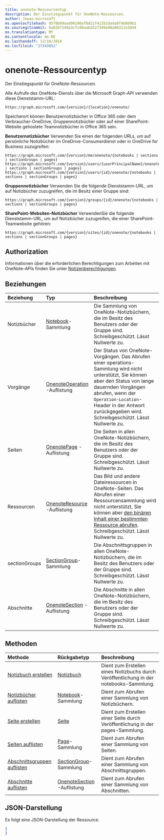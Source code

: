 ```yaml
---
title: onenote-Ressourcentyp
description: Der Einstiegspunkt für OneNote-Ressourcen.
author: Jewan-microsoft
ms.openlocfilehash: 9570b99aad96196af6d21f41352dada9f4b869b1
ms.sourcegitcommit: 6a82bf240a3cfc0baabd227349e08a08311e3d44
ms.translationtype: MT
ms.contentlocale: de-DE
ms.lasthandoff: 12/18/2018
ms.locfileid: "27343652"
---
```

# <a name="onenote-resource-type"></a>onenote-Ressourcentyp

Der Einstiegspunkt für OneNote-Ressourcen.

Alle Aufrufe des OneNote-Diensts über die Microsoft Graph-API verwenden diese Dienststamm-URL:

```
https://graph.microsoft.com/{version}/{location}/onenote/ 
```

Speicherort können Benutzernotizbücher in Office 365 oder dem Verbraucher-OneDrive, Gruppennotizbücher oder auf einer SharePoint-Website gehostete Teamnotizbücher in Office 365 sein. 

**Benutzernotizbücher** Verwenden Sie einen der folgenden URLs, um auf persönliche Notizbücher im OneDrive-Consumerdienst oder in OneDrive for Business zuzugreifen:

```
https://graph.microsoft.com/{version}/me/onenote/{notebooks | sections | sectionGroups | pages} 
https://graph.microsoft.com/{version}/users/{userPrincipalName}/onenote/{notebooks | sections | sectionGroups | pages} 
https://graph.microsoft.com/{version}/users/{id}/onenote/{notebooks | sections | sectionGroups | pages} 
```

**Gruppennotizbücher** Verwenden Sie die folgende Dienststamm-URL, um auf Notizbücher zuzugreifen, die im Besitz einer Gruppe sind:

```
https://graph.microsoft.com/{version}/groups/{id}/onenote/{notebooks | sections | sectionGroups | pages} 
```
**SharePoint-Websiten-Notizbücher** VerwendenSie die folgende Dienststamm-URL, um auf Notizbücher zuzugreifen, die einer SharePoint-Teamwebsite gehören:

```
https://graph.microsoft.com/{version}/sites/{id}/onenote/{notebooks | sections | sectionGroups | pages} 
```
## <a name="authorization"></a>Authorization

Informationen über die erforderlichen Berechtigungen zum Arbeiten mit OneNote-APIs finden Sie unter [Notizenberechtigungen](/graph/permissions-reference#notes-permissions).


## <a name="relationships"></a>Beziehungen
| Beziehung | Typ   |Beschreibung|
|:---------------|:--------|:----------|
|Notizbücher|[Notebook](notebook.md)-Sammlung|Die Sammlung von OneNote-Notizbüchern, die im Besitz des Benutzers oder der Gruppe sind. Schreibgeschützt. Lässt Nullwerte zu.|
|Vorgänge|[OnenoteOperation](onenoteoperation.md) -Auflistung |Der Status von OneNote-Vorgängen. Das Abrufen einer operations-Sammlung wird nicht unterstützt, Sie können aber den Status von lange dauernden Vorgängen abrufen, wenn der `Operation-Location`-Header in der Antwort zurückgegeben wird. Schreibgeschützt. Lässt Nullwerte zu.|
|Seiten|[OnenotePage](page.md) -Auflistung|Die Seiten in allen OneNote-Notizbüchern, die im Besitz des Benutzers oder der Gruppe sind.  Schreibgeschützt. Lässt Nullwerte zu.|
|Ressourcen|[OnenoteResource](resource.md) -Auflistung |Das Bild und andere Dateiressourcen in OneNote-Seiten. Das Abrufen einer Ressourcensammlung wird nicht unterstützt, Sie können aber [den binären Inhalt einer bestimmten Ressource abrufen](resource.md). Schreibgeschützt. Lässt Nullwerte zu.|
|sectionGroups|[SectionGroup](sectiongroup.md)-Sammlung|Die Abschnittsgruppen in allen OneNote-Notizbüchern, die im Besitz des Benutzers oder der Gruppe sind.  Schreibgeschützt. Lässt Nullwerte zu.|
|Abschnitte|[OnenoteSection](section.md) -Auflistung|Die Abschnitte in allen OneNote-Notizbüchern, die im Besitz des Benutzers oder der Gruppe sind.  Schreibgeschützt. Lässt Nullwerte zu.|

## <a name="methods"></a>Methoden

| Methode           | Rückgabetyp    |Beschreibung|
|:---------------|:--------|:----------|
|[Notizbuch erstellen](../api/onenote-post-notebooks.md) |[Notizbuch](notebook.md)| Dient zum Erstellen eines Notizbuchs durch Veröffentlichung in der notebooks-Sammlung.|
|[Notizbücher auflisten](../api/onenote-list-notebooks.md) |[Notebook](notebook.md)-Sammlung| Dient zum Abrufen einer Sammlung von Notizbüchern.|
|[Seite erstellen](../api/onenote-post-pages.md) |[Seite](page.md)| Dient zum Erstellen einer Seite durch Veröffentlichung in der pages-Sammlung.|
|[Seiten auflisten](../api/onenote-list-pages.md) |[Page](page.md)-Sammlung| Dient zum Abrufen einer Sammlung von Seiten.|
|[Abschnittsgruppen auflisten](../api/onenote-list-sectiongroups.md) |[SectionGroup](sectiongroup.md)-Sammlung| Dient zum Abrufen einer Sammlung von Abschnittsgruppen.|
|[Abschnitte auflisten](../api/onenote-list-sections.md) |[OnenoteSection](section.md) -Auflistung| Dient zum Abrufen einer Sammlung von Abschnitten.|


## <a name="json-representation"></a>JSON-Darstellung
Es folgt eine JSON-Darstellung der Ressource.
<!--{
  "blockType": "resource",
  "baseType": "microsoft.graph.entity",
  "@odata.type": "microsoft.graph.onenote"
}-->
``` json
{
}
```

<!-- uuid: 8fcb5dbc-d5aa-4681-8e31-b001d5168d79
2015-10-25 14:57:30 UTC -->
<!-- {
  "type": "#page.annotation",
  "description": "onenote resource",
  "keywords": "",
  "section": "documentation",
  "tocPath": ""
}-->
